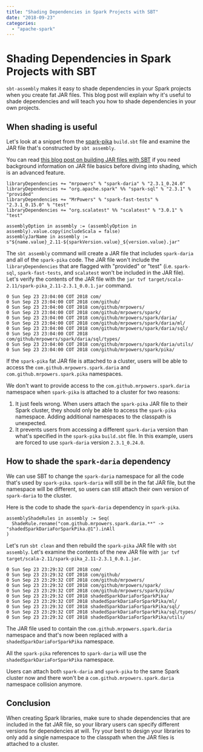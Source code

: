 ```yaml
---
title: "Shading Dependencies in Spark Projects with SBT"
date: "2018-09-23"
categories: 
  - "apache-spark"
---
```


# Shading Dependencies in Spark Projects with SBT

`sbt-assembly` makes it easy to shade dependencies in your Spark projects when you create fat JAR files. This blog post will explain why it's useful to shade dependencies and will teach you how to shade dependencies in your own projects.

## When shading is useful

Let's look at a snippet from the [spark-pika](https://github.com/MrPowers/spark-pika) `build.sbt` file and examine the JAR file that's constructed by `sbt assembly`.

You can read [this blog post on building JAR files with SBT](https://www.mungingdata.com/apache-spark/building-jar-files-with-sbt) if you need background information on JAR file basics before diving into shading, which is an advanced feature.

```
libraryDependencies += "mrpowers" % "spark-daria" % "2.3.1_0.24.0"
libraryDependencies += "org.apache.spark" %% "spark-sql" % "2.3.1" % "provided"
libraryDependencies += "MrPowers" % "spark-fast-tests" % "2.3.1_0.15.0" % "test"
libraryDependencies += "org.scalatest" %% "scalatest" % "3.0.1" % "test"

assemblyOption in assembly := (assemblyOption in assembly).value.copy(includeScala = false)
assemblyJarName in assembly := s"${name.value}_2.11-${sparkVersion.value}_${version.value}.jar"
```

The `sbt assembly` command will create a JAR file that includes `spark-daria` and all of the `spark-pika` code. The JAR file won't include the `libraryDependencies` that are flagged with "provided" or "test" (i.e. `spark-sql`, `spark-fast-tests`, and `scalatest` won't be included in the JAR file). Let's verify the contents of the JAR file with the `jar tvf target/scala-2.11/spark-pika_2.11-2.3.1_0.0.1.jar` command.

```
0 Sun Sep 23 23:04:00 COT 2018 com/
0 Sun Sep 23 23:04:00 COT 2018 com/github/
0 Sun Sep 23 23:04:00 COT 2018 com/github/mrpowers/
0 Sun Sep 23 23:04:00 COT 2018 com/github/mrpowers/spark/
0 Sun Sep 23 23:04:00 COT 2018 com/github/mrpowers/spark/daria/
0 Sun Sep 23 23:04:00 COT 2018 com/github/mrpowers/spark/daria/ml/
0 Sun Sep 23 23:04:00 COT 2018 com/github/mrpowers/spark/daria/sql/
0 Sun Sep 23 23:04:00 COT 2018 com/github/mrpowers/spark/daria/sql/types/
0 Sun Sep 23 23:04:00 COT 2018 com/github/mrpowers/spark/daria/utils/
0 Sun Sep 23 23:04:00 COT 2018 com/github/mrpowers/spark/pika/
```

If the `spark-pika` fat JAR file is attached to a cluster, users will be able to access the `com.github.mrpowers.spark.daria` and `com.github.mrpowers.spark.pika` namespaces.

We don't want to provide access to the `com.github.mrpowers.spark.daria` namespace when `spark-pika` is attached to a cluster for two reasons:

1. It just feels wrong. When users attach the `spark-pika` JAR file to their Spark cluster, they should only be able to access the `spark-pika` namespace. Adding additional namespaces to the classpath is unexpected.
2. It prevents users from accessing a different `spark-daria` version than what's specified in the `spark-pika` `build.sbt` file. In this example, users are forced to use `spark-daria` version `2.3.1_0.24.0`.

## How to shade the `spark-daria` dependency

We can use SBT to change the `spark-daria` namespace for all the code that's used by `spark-pika`. `spark-daria` will still be in the fat JAR file, but the namespace will be different, so users can still attach their own version of `spark-daria` to the cluster.

Here is the code to shade the `spark-daria` dependency in `spark-pika`.

```
assemblyShadeRules in assembly := Seq(
  ShadeRule.rename("com.github.mrpowers.spark.daria.**" -> "shadedSparkDariaForSparkPika.@1").inAll
)
```

Let's run `sbt clean` and then rebuild the `spark-pika` JAR file with `sbt assembly`. Let's examine the contents of the new JAR file with `jar tvf target/scala-2.11/spark-pika_2.11-2.3.1_0.0.1.jar`.

```
0 Sun Sep 23 23:29:32 COT 2018 com/
0 Sun Sep 23 23:29:32 COT 2018 com/github/
0 Sun Sep 23 23:29:32 COT 2018 com/github/mrpowers/
0 Sun Sep 23 23:29:32 COT 2018 com/github/mrpowers/spark/
0 Sun Sep 23 23:29:32 COT 2018 com/github/mrpowers/spark/pika/
0 Sun Sep 23 23:29:32 COT 2018 shadedSparkDariaForSparkPika/
0 Sun Sep 23 23:29:32 COT 2018 shadedSparkDariaForSparkPika/ml/
0 Sun Sep 23 23:29:32 COT 2018 shadedSparkDariaForSparkPika/sql/
0 Sun Sep 23 23:29:32 COT 2018 shadedSparkDariaForSparkPika/sql/types/
0 Sun Sep 23 23:29:32 COT 2018 shadedSparkDariaForSparkPika/utils/
```

The JAR file used to contain the `com.github.mrpowers.spark.daria` namespace and that's now been replaced with a `shadedSparkDariaForSparkPika` namespace.

All the `spark-pika` references to `spark-daria` will use the `shadedSparkDariaForSparkPika` namespace.

Users can attach both `spark-daria` and `spark-pika` to the same Spark cluster now and there won't be a `com.github.mrpowers.spark.daria` namespace collision anymore.

## Conclusion

When creating Spark libraries, make sure to shade dependencies that are included in the fat JAR file, so your library users can specify different versions for dependencies at will. Try your best to design your libraries to only add a single namespace to the classpath when the JAR files is attached to a cluster.

